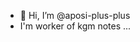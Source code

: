 - 👋 Hi, I’m @aposi-plus-plus
-  I'm worker of kgm notes ...


<!---
aposi-plus-plus/aposi-plus-plus is a ✨ special ✨ repository because its `README.md` (this file) appears on your GitHub profile.
You can click the Preview link to take a look at your changes.
--->
